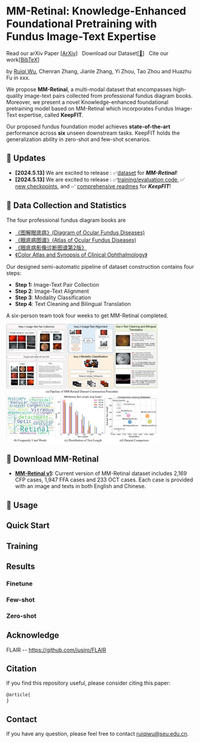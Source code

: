 # MM-Retinal: Knowledge-Enhanced Foundational Pretraining with Fundus Image-Text Expertise

Read our arXiv Paper [[ArXiv]()\] &nbsp; Download our Dataset[[:hugs:]()\] &nbsp; Cite our work[[BibTeX]()\]

by [Ruiqi Wu](), Chenran Zhang, Jianle Zhang, Yi Zhou, Tao Zhou and Huazhu Fu in xxx.

We propose **MM-Retinal**, a multi-modal dataset that encompasses high-quality image-text pairs collected from professional fundus diagram books. Moreover, we present a novel Knowledge-enhanced foundational pretraining model based on MM-Retinal which incorporates Fundus Image-Text expertise, called **KeepFIT**. 

Our proposed fundus foundation model achieves **state-of-the-art** performance across **six** unseen downstream tasks. KeepFIT holds the generalization ability in zero-shot and few-shot scenarios. 

## :rocket: Updates
* **[2024.5.13]** We are excited to release : :white_check_mark:[dataset]() for ***MM-Retinal***!
* **[2024.5.13]** We are excited to release : :white_check_mark:[training/evaluation code](), :white_check_mark: [new checkpoints](), and :white_check_mark: [comprehensive readmes]() for ***KeepFIT***!
  
## :sunflower: Data Collection and Statistics

The four professional fundus diagram books are 
* [《图解眼底病》(Diagram of Ocular Fundus Diseases)](https://drive.google.com/file/d/1ml-qdHOVKYXFHfm4UE7sxkQJyJHWmDqU/view?usp=drive_link)
* [《眼底病图谱》(Atlas of Ocular Fundus Diseases)](https://drive.google.com/file/d/15KNdgjjeM13EgrVtNzNA_-y_M2GDfnI6/view?usp=drive_link)
* [《眼底病影像诊断图谱第2版》](https://drive.google.com/file/d/1VZueUH4rW8wTnkKD7bBPMn3OqjnPMiYR/view?usp=drive_link)
* [《Color Atlas and Synopsis of Clinical Ophthalmology》](https://drive.google.com/file/d/1XdOpS2-CbuvdcCZl9O3VJU2yuZlEUA34/view?usp=drive_link)
  
Our designed semi-automatic pipeline of dataset construction contains four steps:
* **Step 1:** Image-Text Pair Collection
* **Step 2**: Image-Text Alignment
* **Step 3**: Modality Classification
* **Step 4**: Text Cleaning and Bilingual Translation

A six-person team took four weeks to get MM-Retinal completed.

<img src=./figures/data.png width="80%">

## :rainbow: Download MM-Retinal

* **[MM-Retinal v1]():** Current version of MM-Retinal dataset includes 2,169 CFP cases, 1,947 FFA cases and 233 OCT cases. Each case is provided with an image and texts in both English and Chinese.

## :palm_tree: Usage
<!-- Simply set up the required environment as following:
```bash
conda install pytorch==1.13.0 torchvision==0.14.0 torchaudio==0.13.0 pytorch-cuda=11.6 -c pytorch -c nvidia
pip install transformers=4.28.1, sentencepiece, datasets
``` -->

## Quick Start
<!-- Check `simple_test.py` for quickly use PMC-LLaMA or you can follow this folowing simple sample. -->

<!-- ```python
import transformers
import torch
tokenizer = transformers.LlamaTokenizer.from_pretrained('axiong/PMC_LLaMA_13B')
model = transformers.LlamaForCausalLM.from_pretrained('axiong/PMC_LLaMA_13B')
model.cuda()  # move the model to GPU

prompt_input = (
    'Below is an instruction that describes a task, paired with an input that provides further context.'
    'Write a response that appropriately completes the request.\n\n'
    '### Instruction:\n{instruction}\n\n### Input:\n{input}\n\n### Response:'
)

example = {
    "instruction": "You're a doctor, kindly address the medical queries according to the patient's account. Answer with the best option directly.",
    "input": (
        "###Question: A 23-year-old pregnant woman at 22 weeks gestation presents with burning upon urination. "
        "She states it started 1 day ago and has been worsening despite drinking more water and taking cranberry extract. "
        "She otherwise feels well and is followed by a doctor for her pregnancy. "
        "Her temperature is 97.7°F (36.5°C), blood pressure is 122/77 mmHg, pulse is 80/min, respirations are 19/min, and oxygen saturation is 98% on room air."
        "Physical exam is notable for an absence of costovertebral angle tenderness and a gravid uterus. "
        "Which of the following is the best treatment for this patient?"
        "###Options: A. Ampicillin B. Ceftriaxone C. Doxycycline D. Nitrofurantoin"
    )
}
input_str = [prompt_input.format_map(example)]

model_inputs = tokenizer(
    input_str,
    return_tensors='pt',
    padding=True,
)
print( f"\033[32mmodel_inputs\033[0m: { model_inputs }" )


topk_output = model.generate(
    model_inputs.input_ids.cuda(),
    max_new_tokens=1000,
    top_k=50
)
output_str = tokenizer.batch_decode(topk_output)
print('model predict: ', output_str[0])
``` -->


## Training

<!-- The training process can be divided as two phases: pretrain and instruction-tuning.


The script for pretraining locates at `Pretrain/training.sh`.

Our pretraining dataset sources from [S2ORC](https://github.com/allenai/s2orc). Only those papers with PubMed IDs are deemed as medical-related and used during pretraining.
<!-- The raw training data can be dowloaded from [S2ORC](https://github.com/allenai/s2orc), filter out the papers with PubmedCentral IDs, and you can get the training data we use.  -->
<!-- 
The book is listed in this repo as [MedicalBook.xlsx](https://github.com/chaoyi-wu/PMC-LLaMA/blob/main/MedicalBook.xlsx), due to licenses, we cannot release raw content. For reproducing, pls buy and process the books.

More details about how to fine-tune LLaMA can refer to [Finetune_LLAMA](https://github.com/chaoyi-wu/Finetune_LLAMA) -->


## Results

### Finetune
<!-- | Method              | Model Size          | USMLE | MedMCQA | PubMedQA |
|---------------------|---------------------|------------------|--------------|------------------|
| Human (pass)        | -                   | 50.0            | --            | 60.0           |
| Human (expert)      | -                   | 87.0            | 90.0         | 78.0           |
| ChatGPT             | 175B                | **57.0**        | 44.7         | 63.9           |
| LLaMA-2             | 13B                 | 42.73           | 37.41        | 68.0           |
| LLaMA-2             | 70B                 | 43.68           | 35.02        | 74.3           |
| Med-Alpaca          | 13B                 | 30.85           | 31.13        | 53.2           |
| Chat-Doctor         | 7B                  | 33.93           | 31.10        | 54.3           |
| PMC_LLaMA_13B ![](./figures/new.gif) | 13B | **56.36**   | **56.04**  | **77.9**  | -->


<!-- Note that, the manual and zero-shot results with * are referred from [LMFLow](https://github.com/OptimalScale/LMFlow/tree/main/src/lmflow). -->

### Few-shot

### Zero-shot

<!-- We demonstrate PMC_LLaMA_13B's responses with out of domain queries. -->



## Acknowledge
FLAIR -- https://github.com/jusiro/FLAIR

## Citation
If you find this repository useful, please consider citing this paper:
```
@article{
}
```

## Contact
If you have any question, please feel free to contact ruiqiwu@seu.edu.cn.